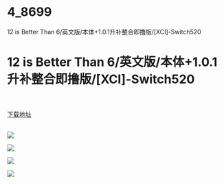 # 4_8699
12 is Better Than 6/英文版/本体+1.0.1升补整合即撸版/[XCI]-Switch520
# 12 is Better Than 6/英文版/本体+1.0.1升补整合即撸版/[XCI]-Switch520
 <br/></br>
[下载地址](https://www.switch520.cc/article/8699 "下载地址")
<br/></br>

<p><img src="https://www.switch520.cc/muke_img/upload_art_editor_20201230-1_89c2ef514c7c2c7f72d9751bc55e1f62.jpg"></p>
<p><img src="https://www.switch520.cc/muke_img/upload_art_editor_20201230-1_e8800567f72cbac4ad76baf0f788d699.jpg"></p>
<p><img src="https://www.switch520.cc/muke_img/upload_art_editor_20201230-1_b2480059f078271af111eeba03791fda.jpg"></p>
<p><img src="https://www.switch520.cc/muke_img/upload_art_editor_20201230-1_b1553b9b69aec037bad7cbc524a69cbc.jpg"></p>
<p><strong>&nbsp;</strong></p>
